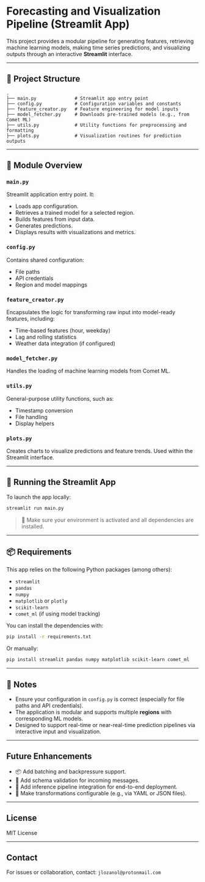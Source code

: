 # Forecasting and Visualization Pipeline (Streamlit App)

This project provides a modular pipeline for generating features, retrieving machine learning models, making time series predictions, and visualizing outputs through an interactive **Streamlit** interface.

---

## 📁 Project Structure

```
.
├── main.py              # Streamlit app entry point
├── config.py            # Configuration variables and constants
├── feature_creator.py   # Feature engineering for model inputs
├── model_fetcher.py     # Downloads pre-trained models (e.g., from Comet ML)
├── utils.py             # Utility functions for preprocessing and formatting
├── plots.py             # Visualization routines for prediction outputs
```

---

## 🧩 Module Overview

### `main.py`
Streamlit application entry point. It:
- Loads app configuration.
- Retrieves a trained model for a selected region.
- Builds features from input data.
- Generates predictions.
- Displays results with visualizations and metrics.

### `config.py`
Contains shared configuration:
- File paths
- API credentials
- Region and model mappings

### `feature_creator.py`
Encapsulates the logic for transforming raw input into model-ready features, including:
- Time-based features (hour, weekday)
- Lag and rolling statistics
- Weather data integration (if configured)

### `model_fetcher.py`
Handles the loading of machine learning models from Comet ML.

### `utils.py`
General-purpose utility functions, such as:
- Timestamp conversion
- File handling
- Display helpers

### `plots.py`
Creates charts to visualize predictions and feature trends. Used within the Streamlit interface.

---

## 🚀 Running the Streamlit App

To launch the app locally:

```bash
streamlit run main.py
```

> 📌 Make sure your environment is activated and all dependencies are installed.

---

## 📦 Requirements

This app relies on the following Python packages (among others):

- `streamlit`
- `pandas`
- `numpy`
- `matplotlib` or `plotly`
- `scikit-learn`
- `comet_ml` (if using model tracking)

You can install the dependencies with:

```bash
pip install -r requirements.txt
```

Or manually:

```bash
pip install streamlit pandas numpy matplotlib scikit-learn comet_ml
```

---

## 📌 Notes

- Ensure your configuration in `config.py` is correct (especially for file paths and API credentials).
- The application is modular and supports multiple **regions** with corresponding ML models.
- Designed to support real-time or near-real-time prediction pipelines via interactive input and visualization.

---

## Future Enhancements

- 📦 Add batching and backpressure support.
- 🧪 Add schema validation for incoming messages.
- 🚀 Add inference pipeline integration for end-to-end deployment.
- 🔧 Make transformations configurable (e.g., via YAML or JSON files).

---

## License

MIT License

---

## Contact

For issues or collaboration, contact: `jlozanol@protonmail.com`
